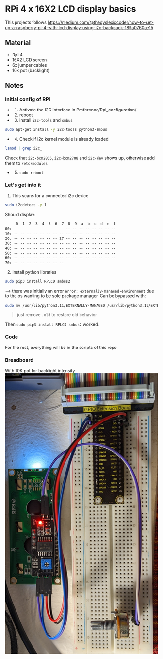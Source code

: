# RPi 4 x 16X2 LCD display basics

This projects follows https://medium.com/@thedyslexiccoder/how-to-set-up-a-raspberry-pi-4-with-lcd-display-using-i2c-backpack-189a0760ae15

## Material

- Rpi 4
- 16X2 LCD screen
- 6x jumper cables
- 10k pot (backlight)

## Notes

### Initial config of RPi

- 1. Activate the I2C interface in Preference/Rpi_configuration/
- 2. reboot
- 3. install `i2c-tools` and `smbus`
 ```sh
 sudo apt-get install -y i2c-tools python3-smbus
 ```
- 4. Check if i2c kernel module is already loaded
```sh
lsmod | grep i2c_
```
Check that `i2c-bcm2835`, `i2c-bcm2708` and `i2c-dev` shows up, otherwise add them to `/etc/modules`
- 5. `sudo reboot`

### Let's get into it

1. This scans for a connected i2c device

```sh
sudo i2cdetect -y 1
```

Should display:

```
     0  1  2  3  4  5  6  7  8  9  a  b  c  d  e  f
00:                         -- -- -- -- -- -- -- --
10: -- -- -- -- -- -- -- -- -- -- -- -- -- -- -- --
20: -- -- -- -- -- -- -- 27 -- -- -- -- -- -- -- --
30: -- -- -- -- -- -- -- -- -- -- -- -- -- -- -- --
40: -- -- -- -- -- -- -- -- -- -- -- -- -- -- -- --
50: -- -- -- -- -- -- -- -- -- -- -- -- -- -- -- --
60: -- -- -- -- -- -- -- -- -- -- -- -- -- -- -- --
70: -- -- -- -- -- -- -- --
```

2. Install python libraries

```sh
sudo pip3 install RPLCD smbus2
```

--> there was initially an error `error: externally-managed-environment` due to the os wanting to be sole package manager. Can be bypassed with:

```sh
sudo mv /usr/lib/python3.11/EXTERNALLY-MANAGED /usr/lib/python3.11/EXTERNALLY-MANAGED.old
```
> just remove `.old` to restore old behavior

Then `sudo pip3 install RPLCD smbus2` worked.

### Code

For the rest, everything will be in the scripts of this repo

### Breadboard

With 10K pot for backlight intensity
![](https://github.com/clemgoub/RPi_GPIO_basics/blob/main/02_16X2LCD_basics/lcd_breadboard.jpg?raw=true)


